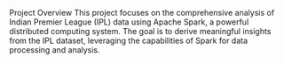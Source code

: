 Project Overview
This project focuses on the comprehensive analysis of Indian Premier League (IPL) data using Apache Spark, a powerful distributed computing system. The goal is to derive meaningful insights from the IPL dataset, leveraging the capabilities of Spark for data processing and analysis.
